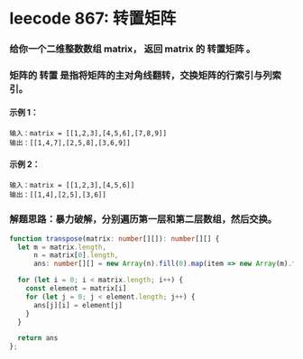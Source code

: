 # leecode 867: 转置矩阵

### 给你一个二维整数数组 matrix， 返回 matrix 的 转置矩阵 。

### 矩阵的 转置 是指将矩阵的主对角线翻转，交换矩阵的行索引与列索引。

#### 示例 1：
```
输入：matrix = [[1,2,3],[4,5,6],[7,8,9]]
输出：[[1,4,7],[2,5,8],[3,6,9]]
```
#### 示例 2：
```
输入：matrix = [[1,2,3],[4,5,6]]
输出：[[1,4],[2,5],[3,6]]
```

### 解题思路：暴力破解，分别遍历第一层和第二层数组，然后交换。
```ts
function transpose(matrix: number[][]): number[][] {
  let m = matrix.length,
      n = matrix[0].length,
      ans: number[][] = new Array(n).fill(0).map(item => new Array(m).fill(0))

  for (let i = 0; i < matrix.length; i++) {
    const element = matrix[i]
    for (let j = 0; j < element.length; j++) {
      ans[j][i] = element[j]
    }
  }

  return ans
};
```